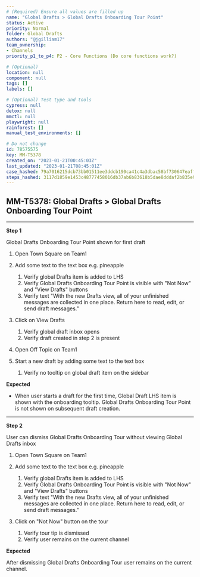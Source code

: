 ```yaml
---
# (Required) Ensure all values are filled up
name: "Global Drafts > Global Drafts Onboarding Tour Point"
status: Active
priority: Normal
folder: Global Drafts
authors: "@jgilliam17"
team_ownership: 
- Channels
priority_p1_to_p4: P2 - Core Functions (Do core functions work?)

# (Optional)
location: null
component: null
tags: []
labels: []

# (Optional) Test type and tools
cypress: null
detox: null
mmctl: null
playwright: null
rainforest: []
manual_test_environments: []

# Do not change
id: 78575575
key: MM-T5378
created_on: "2023-01-21T00:45:03Z"
last_updated: "2023-01-21T08:45:01Z"
case_hashed: 79a7016215dcb73bb01511ee3ddcb190ca41c4a3dbac58bf730647eaff69cf9405a4ad9da4ccbda912f33da69cd1e495
steps_hashed: 3117d1859e1453c48777458016db37ab6b83618b5dae8dddaf2b835e9f583377c75d88b8c17d7e66887bf2bc188a7f5a
---
```


<!-- (Auto-generated) Based on frontmatter's "key" and "name" -->

## MM-T5378: Global Drafts > Global Drafts Onboarding Tour Point

---

**Step 1**

Global Drafts Onboarding Tour Point shown for first draft

1. Open Town Square on Team1

2. Add some text to the text box e.g. pineapple

   1. Verify global Drafts item is added to LHS
   2. Verify Global Drafts Onboarding Tour Point is visible with "Not Now" and "View Drafts" buttons
   3. Verify text "With the new Drafts view, all of your unfinished messages are collected in one place. Return here to read, edit, or send draft messages."

3. Click on View Drafts

   1. Verify global draft inbox opens
   2. Verify draft created in step 2 is present

4. Open Off Topic on Team1

5. Start a new draft by adding some text to the text box

   1. Verify no tooltip on global draft item on the sidebar

**Expected**

- When user starts a draft for the first time, Global Draft LHS item is shown with the onboarding tooltip. Global Drafts Onboarding Tour Point is not shown on subsequent draft creation.

---

**Step 2**

User can dismiss Global Drafts Onboarding Tour without viewing Global Drafts inbox

1. Open Town Square on Team1

2. Add some text to the text box e.g. pineapple

   1. Verify global Drafts item is added to LHS
   2. Verify Global Drafts Onboarding Tour Point is visible with "Not Now" and "View Drafts" buttons
   3. Verify text "With the new Drafts view, all of your unfinished messages are collected in one place. Return here to read, edit, or send draft messages."

3. Click on "Not Now" button on the tour

   1. Verify tour tip is dismissed
   2. Verify user remains on the current channel

**Expected**

After dismissing Global Drafts Onboarding Tour user remains on the current channel.
